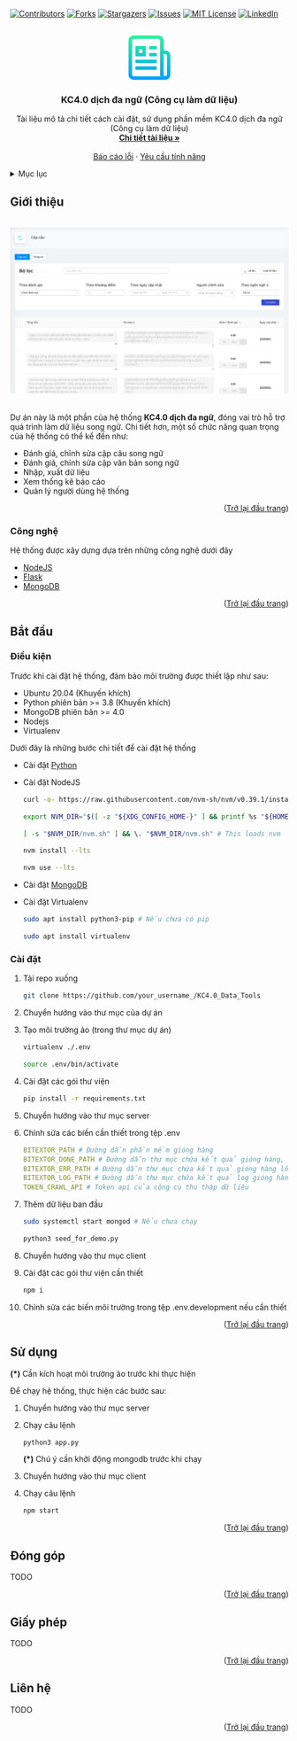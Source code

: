 <div id="top"></div>
<!--
*** Thanks for checking out the Best-README-Template. If you have a suggestion
*** that would make this better, please fork the repo and create a pull request
*** or simply open an issue with the tag "enhancement".
*** Don't forget to give the project a star!
*** Thanks again! Now go create something AMAZING! :D
-->



<!-- PROJECT SHIELDS -->
<!--
*** I'm using markdown "reference style" links for readability.
*** Reference links are enclosed in brackets [ ] instead of parentheses ( ).
*** See the bottom of this document for the declaration of the reference variables
*** for contributors-url, forks-url, etc. This is an optional, concise syntax you may use.
*** https://www.markdownguide.org/basic-syntax/#reference-style-links
-->
[![Contributors][contributors-shield]][contributors-url]
[![Forks][forks-shield]][forks-url]
[![Stargazers][stars-shield]][stars-url]
[![Issues][issues-shield]][issues-url]
[![MIT License][license-shield]][license-url]
[![LinkedIn][linkedin-shield]][linkedin-url]



<!-- PROJECT LOGO -->
<br />
<div align="center">
    <a href="https://github.com/KCDichDaNgu/KC4.0_Data_Tools">
        <img src="images/logo.png" alt="Logo" width="80" height="80">
    </a>

  <h3 align="center">KC4.0 dịch đa ngữ (Công cụ làm dữ liệu)</h3>

  <p align="center">
    Tài liệu mô tả chi tiết cách cài đặt, sử dụng phần mềm KC4.0 dịch đa ngữ (Công cụ làm dữ liệu)
    <br />
    <a href="https://github.com/KCDichDaNgu/KC4.0_Data_Tools"><strong>Chi tiết tài liệu »</strong></a>
    <br />
    <br />
    <!-- <a href="https://github.com/KCDichDaNgu/KC4.0_Data_Tools">View Demo</a>
    · -->
    <a href="https://github.com/KCDichDaNgu/KC4.0_Data_Tools/issues">Báo cáo lỗi</a>
    ·
    <a href="https://github.com/KCDichDaNgu/KC4.0_Data_Tools/issues">Yêu cầu tính năng</a>
  </p>
</div>



<!-- TABLE OF CONTENTS -->
<details>
    <summary>Mục lục</summary>
    <ol>
        <li>
            <a href="#giới-thiệu">Giới thiệu</a>
            <ul>
                <li><a href="#công-nghệ">Công nghệ</a></li>
            </ul>
        </li>
        <li>
            <a href="#bắt-đầu">Bắt đầu</a>
            <ul>
                <li><a href="#điều-kiện">Điều kiện</a></li>
                <li><a href="#cài-đặt">Cài đặt</a></li>
            </ul>
        </li>
        <li><a href="#sử-dụng">Sử dụng</a></li>
        <!-- <li><a href="#roadmap">Roadmap</a></li> -->
        <li><a href="#đóng-góp">Đóng góp</a></li>
        <li><a href="#giấy-phép">Giấy phép</a></li>
        <li><a href="#liên-hệ">Liên hệ</a></li>
        <!-- <li><a href="#acknowledgments">Acknowledgments</a></li> -->
    </ol>
</details>



<!-- ABOUT THE PROJECT -->
## Giới thiệu

<br/>

<img src="images/home_screenshot.png" alt="home_screenshot">

<br/>
<br/>

Dự án này là một phần của hệ thống <strong>KC4.0 dịch đa ngữ</strong>, đóng vai trò hỗ trợ quá trình làm dữ liệu song ngữ. Chi tiết hơn, một số chức năng quan trọng của hệ thống có 
thể kể đến như:
*   Đánh giá, chỉnh sửa cặp câu song ngữ 
*   Đánh giá, chỉnh sửa cặp văn bản song ngữ
*   Nhập, xuất dữ liệu
*   Xem thống kê báo cáo
*   Quản lý người dùng hệ thống

<p align="right">(<a href="#top">Trở lại đầu trang</a>)</p>



### Công nghệ

Hệ thống được xây dựng dựa trên những công nghệ dưới đây

*   [NodeJS](https://nodejs.org/)
*   [Flask](https://flask.palletsprojects.com/)
*   [MongoDB](https://www.mongodb.com/)

<p align="right">(<a href="#top">Trở lại đầu trang</a>)</p>



<!-- GETTING STARTED -->
## Bắt đầu

### Điều kiện

Trước khi cài đặt hệ thống, đảm bảo môi trường được thiết lập như sau:
*   Ubuntu 20.04 (Khuyến khích)
*   Python phiên bản >= 3.8 (Khuyến khích)
*   MongoDB phiên bản >= 4.0
*   Nodejs
*   Virtualenv

Dưới đây là những bước chi tiết để cài đặt hệ thống
*   Cài đặt [Python](https://docs.python-guide.org/starting/install3/linux/) 
*   Cài đặt NodeJS
    ```sh
    curl -o- https://raw.githubusercontent.com/nvm-sh/nvm/v0.39.1/install.sh | bash
    ```
    ```sh
    export NVM_DIR="$([ -z "${XDG_CONFIG_HOME-}" ] && printf %s "${HOME}/.nvm" || printf %s "${XDG_CONFIG_HOME}/nvm")"
    ```
    ```sh
    [ -s "$NVM_DIR/nvm.sh" ] && \. "$NVM_DIR/nvm.sh" # This loads nvm
    ```
    ```sh
    nvm install --lts
    ```
    ```sh
    nvm use --lts
    ```
* Cài đặt [MongoDB](https://docs.mongodb.com/manual/tutorial/install-mongodb-on-ubuntu/)
* Cài đặt Virtualenv

    ```sh
    sudo apt install python3-pip # Nếu chưa có pip
    ```
    ```sh
    sudo apt install virtualenv
    ```

### Cài đặt

1.  Tải repo xuống
    ```sh
    git clone https://github.com/your_username_/KC4.0_Data_Tools
    ```
2.  Chuyển hướng vào thư mục của dự án
3.  Tạo môi trường ảo (trong thư mục dự án) 
    ```sh
    virtualenv ./.env
    ```
    ```sh
    source .env/bin/activate
    ```
4.  Cài đặt các gói thư viện
    ```sh
    pip install -r requirements.txt
    ```
5.  Chuyển hướng vào thư mục server
6.  Chỉnh sửa các biến cần thiết trong tệp .env
    ```yaml
    BITEXTOR_PATH # Đường dẫn phần mềm gióng hàng
    BITEXTOR_DONE_PATH # Đường dẫn thư mục chứa kết quả gióng hàng, tạo thư mục nếu chưa có
    BITEXTOR_ERR_PATH # Đường dẫn thư mục chứa kết quả gióng hàng lỗi, tạo thư mục nếu chưa có
    BITEXTOR_LOG_PATH # Đường dẫn thư mục chứa kết quả log gióng hàng, tạo thư mục nếu chưa có
    TOKEN_CRAWL_API # Token api của công cụ thu thập dữ liệu
    ```
7.  Thêm dữ liệu ban đầu
    ```sh
    sudo systemctl start mongod # Nếu chưa chạy
    ```
    ```sh
    python3 seed_for_demo.py
    ```
8.  Chuyển hướng vào thư mục client
9.  Cài đặt các gói thư viện cần thiết

    ```sh
    npm i
    ```
10. Chỉnh sửa các biến môi trường trong tệp .env.development nếu cần thiết

<p align="right">(<a href="#top">Trở lại đầu trang</a>)</p>


<!-- USAGE EXAMPLES -->
## Sử dụng

<strong>(*)</strong> Cần kích hoạt môi trường ảo trước khi thực hiện

Để chạy hệ thống, thực hiện các bước sau:
1.  Chuyển hướng vào thư mục server
2.  Chạy câu lệnh 

    ```sh
    python3 app.py
    ```
    <strong>(*)</strong> Chú ý cần khởi động mongodb trước khi chạy
3.  Chuyển hướng vào thư mục client
4.  Chạy câu lệnh

    ```sh
    npm start
    ```

<p align="right">(<a href="#top">Trở lại đầu trang</a>)</p>


<!-- CONTRIBUTING -->
## Đóng góp

TODO

<p align="right">(<a href="#top">Trở lại đầu trang</a>)</p>



<!-- LICENSE -->
## Giấy phép

TODO

<!-- Distributed under the MIT License. See `LICENSE.txt` for more information. -->

<p align="right">(<a href="#top">Trở lại đầu trang</a>)</p>



<!-- CONTACT -->
## Liên hệ

TODO

<!-- Your Name - [@your_twitter](https://twitter.com/your_username) - email@example.com

Project Link: [https://github.com/your_username/repo_name](https://github.com/your_username/repo_name) -->

<p align="right">(<a href="#top">Trở lại đầu trang</a>)</p>



<!-- MARKDOWN LINKS & IMAGES -->
<!-- https://www.markdownguide.org/basic-syntax/#reference-style-links -->
[contributors-shield]: https://img.shields.io/github/contributors/othneildrew/Best-README-Template.svg?style=for-the-badge
[contributors-url]: https://github.com/KCDichDaNgu/KC4.0_Data_Tools/graphs/contributors
[forks-shield]: https://img.shields.io/github/forks/othneildrew/Best-README-Template.svg?style=for-the-badge
[forks-url]: https://github.com/KCDichDaNgu/KC4.0_Data_Tools/network/members
[stars-shield]: https://img.shields.io/github/stars/othneildrew/Best-README-Template.svg?style=for-the-badge
[stars-url]: https://github.com/KCDichDaNgu/KC4.0_Data_Tools/stargazers
[issues-shield]: https://img.shields.io/github/issues/othneildrew/Best-README-Template.svg?style=for-the-badge
[issues-url]: https://github.com/KCDichDaNgu/KC4.0_Data_Tools/issues
[license-shield]: https://img.shields.io/github/license/othneildrew/Best-README-Template.svg?style=for-the-badge
[license-url]: https://github.com/KCDichDaNgu/KC4.0_Data_Tools/blob/master/LICENSE.txt
[linkedin-shield]: https://img.shields.io/badge/-LinkedIn-black.svg?style=for-the-badge&logo=linkedin&colorB=555
[linkedin-url]: https://linkedin.com/in/othneildrew
[product-screenshot]: images/screenshot.png
